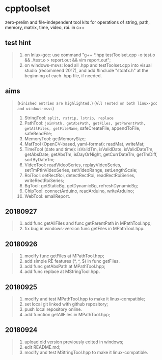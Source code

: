 # cpptoolset
zero-prelim and file-independent tool kits for operations of string, path, memory, matrix, time, video, roi. in c++

## test hint
> 1. on lniux-gcc: use command "g++ *.hpp testToolset.cpp -o test.o && ./test.o > report.out && vim report.out";
> 2. on windows-msvs: load all .hpp and testToolset.cpp into visual studio (recommend 2017), and add #include "stdafx.h" at the beginning of each .hpp file, if needed.

## aims
> (`Finished entries are highlighted.`)
> (`All Tested on both linux-gcc and windows-msvs`)
> 1. StringTool: `split, rstrip, lstrip, replace`
> 2. PathTool: `joinPath, getAbsPath, getFiles, getParentPath, getAllFiles, getFileName`, safeCreateFile, appendToFile, safeReadFile;
> 3. MemoryTool: getMemorySize;
> 4. MatTool (OpenCV-based, yaml-format): readMat, writeMat;
> 5. TimeTool (date and time): isValidTm, isValidDate, isValidDateTm, getAbsDate, getAbsTm, isDayOrNight, getCurrDateTm, getTmDiff, sortByDateTm;
> 6. VideoTool: readVideoSeries, replayVideoSeries, setTmPtInVideoSeries, setVideoRange, setLengthScale;
> 7. RoiTool: setRectRoi, detectRectRoi, readRectRoiSeries, writeRectRoiSeries;
> 8. BgTool: getStaticBg, getDynamicBg, refreshDynamicBg;
> 9. ChipTool: connectArduino, readArduino, writeArduino;
> 10. WebTool: emailReport.

## 20180927
> 1. add func getAllFiles and func getParentPath in MPathTool.hpp;
> 2. fix bug in windows-version func getFiles in MPathTool.hpp.

## 20180926

> 1. modify func getFiles at MPathTool.hpp;
> 2. add simple RE features (*, ^, $) in func getFiles.
> 3. add func getAbsPath at MPathTool.hpp;
> 4. add func replace at MStringTool.hpp.

## 20180925

> 1. modify and test MPathTool.hpp to make it linux-compatible;
> 2. set local git linked with github repository;
> 3. push local repository online.
> 4. add function getAllFiles in MPathTool.hpp;

## 20180924

> 1. upload old version previously edited in windows;
> 2. edit README.md;
> 3. modify and test MStringTool.hpp to make it linux-compatible.
